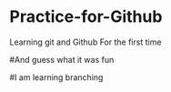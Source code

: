 # Practice-for-Github
Learning git and Github For the first time

#And guess what it was fun

#I am learning branching
